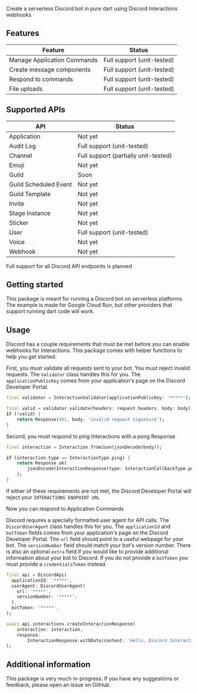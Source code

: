 Create a serverless Discord bot in pure dart using Discord Interactions webhooks

## Features
| Feature                     | Status                     |
| --------------------------- | -------------------------- |
| Manage Application Commands | Full support (unit-tested) |
| Create message components   | Full support (unit-tested) |
| Respond to commands         | Full support (unit-tested) |
| File uploads                | Full support (unit-tested) |

## Supported APIs
| API                   | Status                               |
| --------------------- | ------------------------------------ |
| Application           | Not yet                              |
| Audit Log             | Full support (unit-tested)           |
| Channel               | Full support (partially unit-tested) |
| Emoji                 | Not yet                              |
| Guild                 | Soon                                 |
| Guild Scheduled Event | Not yet                              |
| Guild Template        | Not yet                              |
| Invite                | Not yet                              |
| Stage Instance        | Not yet                              |
| Sticker               | Not yet                              |
| User                  | Full support (unit-tested)           |
| Voice                 | Not yet                              |
| Webhook               | Not yet                              |

Full support for all Discord API endpoints is planned

## Getting started
This package is meant for running a Discord bot on serverless platforms. The example is made for Google Cloud Run, but other providers that support running dart code will work.

## Usage
Discord has a couple requirements that must be met before you can enable webhooks for Interactions. This package comes with helper functions to help you get started.

First, you must validate all requests sent to your bot. You must reject invalid requests. The `Validator` class handles this for you. The `applicationPublicKey` comes from your application's page on the Discord Developer Portal.

```dart
final validator = InteractionValidator(applicationPublicKey: '*****');

final valid = validator.validate(headers: request.headers, body: body);
if (!valid) {
    return Response(401, body: 'invalid request signature');
}
```

Second, you must respond to ping Interactions with a pong Response

```dart
final interaction = Interaction.fromJson(jsonDecode(body));

if (interaction.type == InteractionType.ping) {
    return Response.ok(
        jsonEncode(InteractionResponse(type: InteractionCallbackType.pong)),
    );
}
```

If either of these requirements are not met, the Discord Developer Portal will reject your `INTERACTIONS ENDPOINT URL`

Now you can respond to Application Commands

Discord requires a specially formatted user agent for API calls. The `DiscordUserAgent` class handles this for you. The `applicationId` and `botToken` fields comes from your application's page on the Discord Developer Portal. The `url` field should point to a useful webpage for your bot. The `versionNumber` field should match your bot's version number. There is also an optional `extra` field if you would like to provide additional information about your bot to Discord. If you do not provide a `botToken` you must provide a `credentialsToken` instead.

```dart
final api = DiscordApi(
  applicationId: '*****',
  userAgent: DiscordUserAgent(
    url: '*****',
    versionNumber: '*****',
  ),
  botToken: '*****',
);

await api.interactions.createInteractionResponse(
    interaction: interaction,
    response:
        InteractionResponse.withData(content: 'Hello, Discord Interactions!'),
);
```

## Additional information
This package is very much in-progress. If you have any suggestions or feedback, please open an issue on GitHub.
